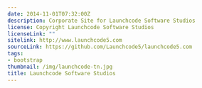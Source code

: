 ```yaml
---
date: 2014-11-01T07:32:00Z
description: Corporate Site for Launchcode Software Studios
license: Copyright Launchcode Software Studios
licenseLink: ""
sitelink: http://www.launchcode5.com
sourceLink: https://github.com/Launchcode5/launchcode5.com
tags:
- bootstrap
thumbnail: /img/launchcode-tn.jpg
title: Launchcode Software Studios
---
```


